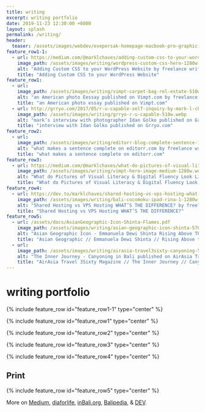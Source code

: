 ```yaml
---
title: writing
excerpt: writing portfolio
date: 2019-11-23 12:30:00 +0800
layout: splash
permalink: /writing/
header:
  teaser: /assets/images/webdev/evepersak-homepage-macbook-pro-graphic-300w.webp
feature_row1-1:
  - url: https://medium.com/@marklchaves/adding-custom-css-to-your-wordpress-website-how-to-guide-a50b474af36d
    image_path: /assets/images/writing/wordpress-custom-css-hero-1280w.webp
    alt: "Adding Custom CSS to your WordPress Website by freelance writer mark l chaves"
    title: "Adding Custom CSS to your WordPress Website"
feature_row1:
  - url:
    image_path: /assets/images/writing/vimpt-carpet-bag-rel-estate-510w.webp
    alt: "an American photo Eessay published on Vimpt.com by freelance writer mark l chaves"
    title: "an American photo essay published on Vimpt.com"
  - url: http://grryo.com/2017/05/r-u-capable-self-inquiry-by-mark-l-chaves/
    image_path: /assets/images/writing/grryo-r-u-capable-510w.webp
    alt: "mark’s interview with photographer Idan Golko published on Grryo.com by freelance writer mark l chaves"
    title: "interview with Idan Golko published on Grryo.com"
feature_row2:
  - url: 
    image_path: /assets/images/writing/editorr-blog-complete-sentence-1280w.webp
    alt: "what makes a sentence complete on editorr.com by freelance writer mark l chaves"
    title: "what makes a sentence complete on editorr.com"
feature_row3:
  - url: https://medium.com/@marklchaves/what-do-pictures-of-visual-literacy-digital-fluency-look-like-fbec00b2c591
    image_path: /assets/images/writing/vimpt-hero-image-medium-1280w.webp
    alt: "What do Pictures of Visual Literacy & Digital Fluency Look Like? by freelance writer mark l chaves"
    title: "What do Pictures of Visual Literacy & Digital Fluency Look Like?"
feature_row4:
  - url: https://dev.to/marklchaves/shared-hosting-vs-vps-hosting-what-s-the-difference-oj5
    image_path: /assets/images/writing/bali-cocomoku-ipad-rina-1-1280w.webp
    alt: "Shared Hosting vs VPS Hosting WHAT’S THE DIFFERENCE? by freelance writer mark l chaves"
    title: "Shared Hosting vs VPS Hosting WHAT’S THE DIFFERENCE?"
feature_row5:
  - url: /assets/docs/AsianGeographic-Icon-Shinta-Flames.pdf
    image_path: /assets/images/writing/asian-geographic-icon-shinta-570w.webp
    alt: "Asian Geographic Icon - Emmanuela Dewi Shinta Rising Above The Flames by freelance writer mark l chaves"
    title: "Asian Geographic // Emmanuela Dewi Shinta // Rising Above the Flames"
  - url:
    image_path: /assets/images/writing/airasia-travel3sixty-canyoning-570w.webp
    alt: "The Inner Journey - Canyoning in Bali published on AirAsia Travel 3Sixty Magazine by freelance writer mark l chaves"
    title: "AirAsia Travel 3Sixty Magazine // The Inner Journey // Canyoning in Bali"
---
```

# writing portfolio

{% include feature_row id="feature_row1-1" type="center" %}

{% include feature_row id="feature_row1" type="center" %}

{% include feature_row id="feature_row2" type="center" %}

{% include feature_row id="feature_row3" type="center" %}

{% include feature_row id="feature_row4" type="center" %}

## Print
{% include feature_row id="feature_row5" type="center" %}

More on [Medium](https://medium.com/@marklchaves), [diaforlife](http://diaforlife.com/authors/123), [inBali.org](http://www.inbali.org/author/mark_chaves/), [Balipedia](https://balipedia.com/profile/marklchaves), & [DEV](https://dev.to/marklchaves).